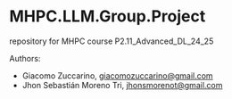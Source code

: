 # MHPC.LLM.Group.Project
repository for MHPC course P2.11_Advanced_DL_24_25

Authors:

- Giacomo Zuccarino, giacomozuccarino@gmail.com
- Jhon Sebastián Moreno Tri, jhonsmorenot@gmail.com
